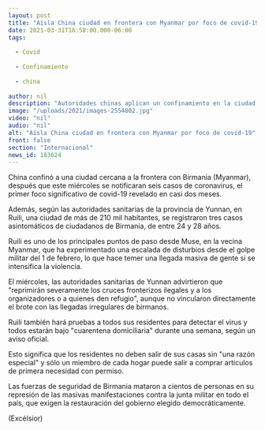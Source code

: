 ```yaml
---
layout: post
title: "Aísla China ciudad en frontera con Myanmar por foco de covid-19"
date: 2021-03-31T16:58:00.000-06:00
tags:
  
  - Covid
  
  - Confinamiento
  
  - china
  
author: nil
description: "Autoridades chinas aplican un confinamiento en la ciudad de Ruili, cerca de la frontera con Myanmar, tras reportarse seis casos de covid-19"
image: "/uploads/2021/images-2554802.jpg"
video: "nil"
audio: "nil"
alt: "Aísla China ciudad en frontera con Myanmar por foco de covid-19"
front: false
section: "Internacional"
news_id: 183624
---
```


China confinó a una ciudad cercana a la frontera con Birmania (Myanmar), después que este miércoles se notificaran seis casos de coronavirus, el primer foco significativo de covid-19 revelado en casi dos meses.

Además, según las autoridades sanitarias de la provincia de Yunnan, en Ruili, una ciudad de más de 210 mil habitantes, se registraron tres casos asintomáticos de ciudadanos de Birmania, de entre 24 y 28 años.

Ruili es uno de los principales puntos de paso desde Muse, en la vecina Myanmar, que ha experimentado una escalada de disturbios desde el golpe militar del 1 de febrero, lo que hace temer una llegada masiva de gente si se intensifica la violencia.

El miércoles, las autoridades sanitarias de Yunnan advirtieron que "reprimirán severamente los cruces fronterizos ilegales y a los organizadores o a quienes den refugio", aunque no vincularon directamente el brote con las llegadas irregulares de birmanos.

Ruili también hará pruebas a todos sus residentes para detectar el virus y todos estarán bajo "cuarentena domiciliaria" durante una semana, según un aviso oficial.

Esto significa que los residentes no deben salir de sus casas sin "una razón especial" y sólo un miembro de cada hogar puede salir a comprar artículos de primera necesidad con permiso.

Las fuerzas de seguridad de Birmania mataron a cientos de personas en su represión de las masivas manifestaciones contra la junta militar en todo el país, que exigen la restauración del gobierno elegido democráticamente.

(Excélsior)